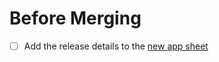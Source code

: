 # Before Merging
- [ ] Add the release details to the [new app sheet](https://docs.google.com/spreadsheets/d/18Q9CswPE8tpWv_wAML7ZQKSiwJTkUqyATM_9OoUST5k/edit#gid=1266420935)
